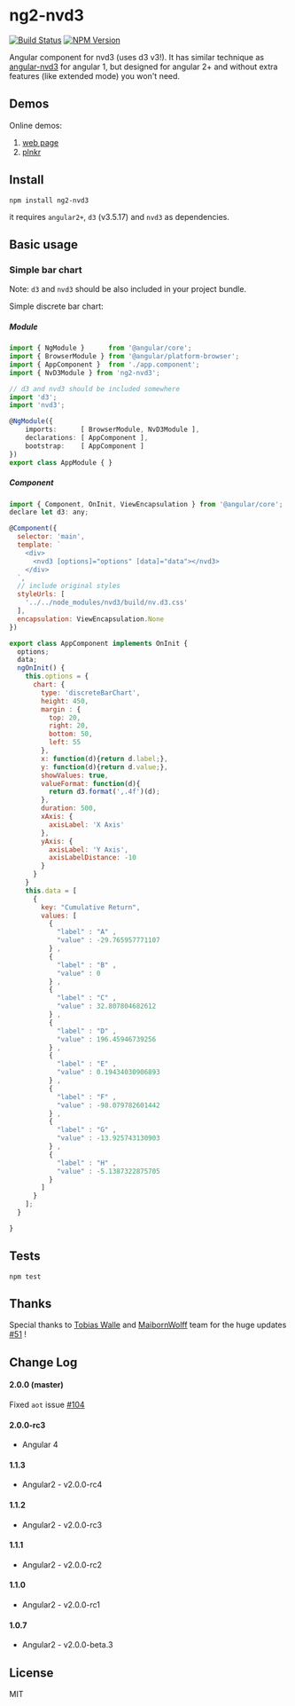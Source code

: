 # ng2-nvd3
[![Build Status](https://travis-ci.org/krispo/ng2-nvd3.svg?branch=master)](https://travis-ci.org/krispo/ng2-nvd3)
[![NPM Version](http://img.shields.io/npm/v/ng2-nvd3.svg?style=flat)](https://www.npmjs.org/package/ng2-nvd3)

Angular component for nvd3 (uses d3 v3!). It has similar technique as [angular-nvd3](http://krispo.github.io/angular-nvd3) for angular 1, but designed for angular 2+ and without extra features (like extended mode) you won't need.

## Demos

Online demos:

1. [web page](http://krispo.github.io/ng2-nvd3)
2. [plnkr](http://plnkr.co/edit/T4i7Zh?p=preview)

## Install

    npm install ng2-nvd3
    
it requires `angular2+`, `d3` (v3.5.17) and `nvd3` as dependencies.
    
## Basic usage

### Simple bar chart
Note: `d3` and `nvd3` should be also included in your project bundle.

Simple discrete bar chart: 
    
##### Module   
 
```ts
import { NgModule }      from '@angular/core';
import { BrowserModule } from '@angular/platform-browser';
import { AppComponent }  from './app.component';
import { NvD3Module } from 'ng2-nvd3';

// d3 and nvd3 should be included somewhere
import 'd3';
import 'nvd3';

@NgModule({
    imports:      [ BrowserModule, NvD3Module ],
    declarations: [ AppComponent ],
    bootstrap:    [ AppComponent ]
})
export class AppModule { }
``` 

##### Component
```js
import { Component, OnInit, ViewEncapsulation } from '@angular/core';
declare let d3: any;

@Component({
  selector: 'main',
  template: `
    <div>
      <nvd3 [options]="options" [data]="data"></nvd3>
    </div>
  `,
  // include original styles
  styleUrls: [
    '../../node_modules/nvd3/build/nv.d3.css'
  ],
  encapsulation: ViewEncapsulation.None
})

export class AppComponent implements OnInit {
  options;
  data;
  ngOnInit() {
    this.options = {
      chart: {
        type: 'discreteBarChart',
        height: 450,
        margin : {
          top: 20,
          right: 20,
          bottom: 50,
          left: 55
        },
        x: function(d){return d.label;},
        y: function(d){return d.value;},
        showValues: true,
        valueFormat: function(d){
          return d3.format(',.4f')(d);
        },
        duration: 500,
        xAxis: {
          axisLabel: 'X Axis'
        },
        yAxis: {
          axisLabel: 'Y Axis',
          axisLabelDistance: -10
        }
      }
    }
    this.data = [
      {
        key: "Cumulative Return",
        values: [
          {
            "label" : "A" ,
            "value" : -29.765957771107
          } ,
          {
            "label" : "B" ,
            "value" : 0
          } ,
          {
            "label" : "C" ,
            "value" : 32.807804682612
          } ,
          {
            "label" : "D" ,
            "value" : 196.45946739256
          } ,
          {
            "label" : "E" ,
            "value" : 0.19434030906893
          } ,
          {
            "label" : "F" ,
            "value" : -98.079782601442
          } ,
          {
            "label" : "G" ,
            "value" : -13.925743130903
          } ,
          {
            "label" : "H" ,
            "value" : -5.1387322875705
          }
        ]
      }
    ];
  }

}
```    

## Tests

    npm test
    
## Thanks

Special thanks to [Tobias Walle](https://github.com/TobiasWalle) and [MaibornWolff](https://github.com/MaibornWolff) team for the huge updates [#51](https://github.com/krispo/ng2-nvd3/pull/51) !
    
## Change Log

#### 2.0.0 (master)

Fixed `aot` issue [#104](https://github.com/krispo/ng2-nvd3/pull/104) 

#### 2.0.0-rc3

* Angular 4

#### 1.1.3
* Angular2 - v2.0.0-rc4 

#### 1.1.2
* Angular2 - v2.0.0-rc3 

#### 1.1.1
* Angular2 - v2.0.0-rc2 

#### 1.1.0
* Angular2 - v2.0.0-rc1 

#### 1.0.7
* Angular2 - v2.0.0-beta.3 
    

## License
MIT
